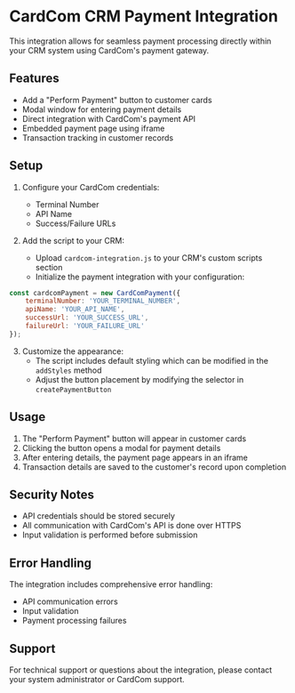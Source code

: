 # CardCom CRM Payment Integration

This integration allows for seamless payment processing directly within your CRM system using CardCom's payment gateway.

## Features

- Add a "Perform Payment" button to customer cards
- Modal window for entering payment details
- Direct integration with CardCom's payment API
- Embedded payment page using iframe
- Transaction tracking in customer records

## Setup

1. Configure your CardCom credentials:
   - Terminal Number
   - API Name
   - Success/Failure URLs

2. Add the script to your CRM:
   - Upload `cardcom-integration.js` to your CRM's custom scripts section
   - Initialize the payment integration with your configuration:

```javascript
const cardcomPayment = new CardComPayment({
    terminalNumber: 'YOUR_TERMINAL_NUMBER',
    apiName: 'YOUR_API_NAME',
    successUrl: 'YOUR_SUCCESS_URL',
    failureUrl: 'YOUR_FAILURE_URL'
});
```

3. Customize the appearance:
   - The script includes default styling which can be modified in the `addStyles` method
   - Adjust the button placement by modifying the selector in `createPaymentButton`

## Usage

1. The "Perform Payment" button will appear in customer cards
2. Clicking the button opens a modal for payment details
3. After entering details, the payment page appears in an iframe
4. Transaction details are saved to the customer's record upon completion

## Security Notes

- API credentials should be stored securely
- All communication with CardCom's API is done over HTTPS
- Input validation is performed before submission

## Error Handling

The integration includes comprehensive error handling:
- API communication errors
- Input validation
- Payment processing failures

## Support

For technical support or questions about the integration, please contact your system administrator or CardCom support.
